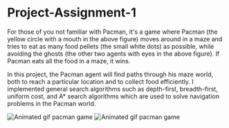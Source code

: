 # Project-Assignment-1
For those of you not familiar with Pacman, it's a game where Pacman (the yellow circle with a mouth in the above figure) moves around in a maze and tries to eat as many food pellets (the small white dots) as possible, while avoiding the ghosts (the other two agents with eyes in the above figure). If Pacman eats all the food in a maze, it wins.

In this project, the Pacman agent will find paths through his maze world, both to reach a particular location and to collect food efficiently. I implemented general search algorithms such as depth-first, breadth-first, uniform cost, and A* search algorithms which are used to solve navigation problems in the Pacman world.

<img src="https://camo.githubusercontent.com/9e1ca4a75d581f05deb2fd651d1157ddcb1b32e7/687474703a2f2f61692e6265726b656c65792e6564752f696d616765732f7061636d616e5f67616d652e676966" alt="Animated gif pacman game" style="max-width:100%;">

<img src="https://gofile.io/d/JSA2mF" alt="Animated gif pacman game" data-canonical-src="http://ai.berkeley.edu/images/pacman_game.gif" style="max-width:100%;">
